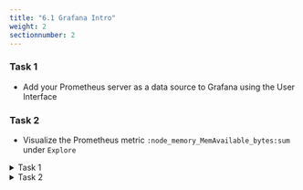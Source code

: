 ```yaml
---
title: "6.1 Grafana Intro"
weight: 2
sectionnumber: 2
---
```


### Task 1

* Add your Prometheus server as a data source to Grafana using the User Interface

### Task 2

* Visualize the Prometheus metric `:node_memory_MemAvailable_bytes:sum` under `Explore`

<details><summary>Task 1</summary>

* Navigate to Configuration -> Data Sources -> Add data source
* Choose Prometheus
* Define URL as <http://localhost:9090>
* Save & Test

</details>

<details><summary>Task 2</summary>

* Navigate to Explore
* Choose the `prometheus` data source
* Add the metric `:node_memory_MemAvailable_bytes:sum` in the metrics field
* Click on `Run Query`

</details>
